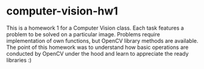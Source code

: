 # computer-vision-hw1

This is a homework 1 for a Computer Vision class. Each task features a problem to be solved on a particular image. 
Problems require implementation of own functions, but OpenCV library methods are available.
The point of this homework was to understand how basic operations are conducted by OpenCV under the hood and learn to appreciate the ready libraries :)
